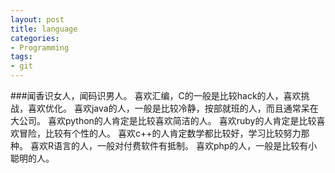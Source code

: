 ```yaml
---
layout: post
title: language
categories:
- Programming
tags:
- git
---
```

###闻香识女人，闻码识男人。
喜欢汇编，C的一般是比较hack的人，喜欢挑战，喜欢优化。
喜欢java的人，一般是比较冷静，按部就班的人，而且通常呆在大公司。
喜欢python的人肯定是比较喜欢简洁的人。
喜欢ruby的人肯定是比较喜欢冒险，比较有个性的人。
喜欢c++的人肯定数学都比较好，学习比较努力那种。
喜欢R语言的人，一般对付费软件有抵制。
喜欢php的人，一般是比较有小聪明的人。


